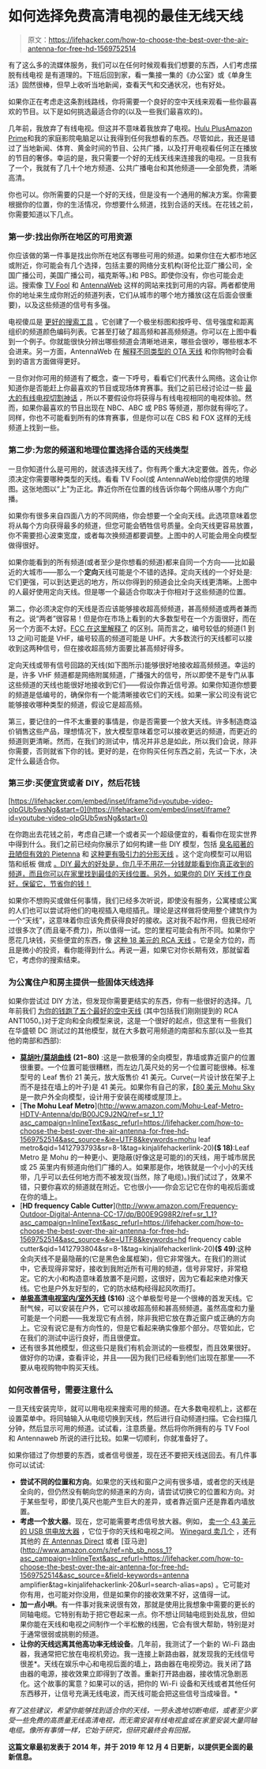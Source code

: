 # 如何选择免费高清电视的最佳无线天线

> 原文：<https://lifehacker.com/how-to-choose-the-best-over-the-air-antenna-for-free-hd-1569752514>

有了这么多的流媒体服务，我们可以在任何时候观看我们想要的东西，人们考虑摆脱有线电视 是有道理的。下班后回到家，看一集接一集的《办公室》或《单身生活》固然很棒，但早上收听当地新闻，查看天气和交通状况，也有好处。



如果你正在考虑走这条割线路线，你将需要一个良好的空中天线来观看一些你最喜欢的节目。以下是如何挑选最适合你的(以及一些我们最喜欢的)。

几年前，我放弃了有线电视。但这并不意味着我放弃了电视。[Hulu Plus](http://hulu.com/)[Amazon Prime](https://www.amazon.com/Prime-Video/b?asc_campaign=InlineText&asc_refurl=https://lifehacker.com/how-to-choose-the-best-over-the-air-antenna-for-free-hd-1569752514&asc_source=&node=2676882011&tag=kinjalifehackerlink-20)和我的家庭影院电脑足以让我得到任何我想看的东西。尽管如此，我还是错过了当地新闻、体育、黄金时间的节目、公共广播，以及打开电视看任何正在播放的节目的奢侈。幸运的是，我只需要一个好的无线天线来连接我的电视。一旦我有了一个，我就有了几十个地方频道、公共广播电台和其他频道——全部免费，清晰高清。

你也可以。你所需要的只是一个好的天线，但是没有一个通用的解决方案。你需要根据你的位置，你的生活情况，你想要什么频道，找到合适的天线。在花钱之前，你需要知道以下几点。

### **第一步:找出你所在地区的可用资源**

你应该做的第一件事是找出你所在地区有哪些可用的频道。如果你住在大都市地区或附近，你可能会有几个选择，包括主要的网络分支机构(哥伦比亚广播公司，全国广播公司，美国广播公司，福克斯等。)和 PBS。即使你没有，你也可能会走运。搜索像 [TV Fool](http://www.tvfool.com/) 和 [AntennaWeb](http://www.antennaweb.org/) 这样的网站来找到可用的内容。两者都使用你的地址来生成你附近的频道列表，它们从城市的哪个地方播放(这在后面会很重要)，以及这些频道的信号有多强。

电视傻瓜是 [更好的搜索工具](https://www.tvfool.com/?option=com_wrapper&Itemid=29) 。它创建了一个极坐标图和按呼号、信号强度和距离组织的频道颜色编码列表。它甚至打破了超高频和甚高频频道。你可以在上图中看到一个例子。你就能很快分辨出哪些频道会清晰地进来，哪些会很吵，哪些根本不会进来。另一方面，AntennaWeb 在 [解释不同类型的 OTA 天线](http://www.antennaweb.org/Info/AntennaInfo.aspx) 和你购物时会看到的语言方面做得更好。

一旦你对你可用的频道有了概念，查一下呼号，看看它们代表什么网络。这会让你知道你是否能赶上你最喜欢的节目或现场体育赛事。我们之前已经讨论过一些 [最大的有线电视切割神话](http://lifehacker.com/the-biggest-myths-about-cutting-the-cable-cord-1566140265) ，所以不要假设你将获得与有线电视相同的电视体验。然而，如果你最喜欢的节目出现在 NBC、ABC 或 PBS 等频道，那你就有得吃了。同样，你也不可能看到所有的体育赛事，但是你可以在 CBS 和 FOX 这样的无线频道上找到一些。

### **第二步:为您的频道和地理位置选择合适的天线类型**

一旦你知道什么是可用的，就该选择天线了。你有两个重大决定要做。首先，你必须决定你需要哪种类型的天线。看看 TV Fool(或 AntennaWeb)给你提供的地理图。这张地图以“上”为正北。靠近你所在位置的线告诉你每个网络从哪个方向广播。

如果你有很多来自四面八方的不同网络，你会想要一个全向天线。此选项意味着您将从每个方向获得最多的频道，但您可能会牺牲信号质量。全向天线更容易放置，你不需要担心波束宽度，或者每次换频道都要调整。上图中的人可能会用全向模型做得很好。

如果你能看到的所有频道(或者至少是你想看的频道)都来自同一个方向——比如最近的大城市——那么一个**定向**天线可能是个不错的选择。定向天线的一个好处是:它们更强，可以到达更远的地方，所以你得到的频道会比全向天线更清晰。上图中的人最好使用定向天线。但是哪一个最适合你取决于你相对于这些频道的位置。

第二，你必须决定你的天线是否应该能够接收超高频频道，甚高频频道或两者兼而有之。说“两者”很容易！但是你在市场上看到的大多数型号在一个方面很好，而在另一个方面不太好。[FCC 在这里解释了](http://www.fcc.gov/guides/antennas-and-digital-television) 的区别。简而言之，编号较低的频道(1 到 13 之间)可能是 VHF，编号较高的频道可能是 UHF。大多数流行的天线都可以接收到这两种信号，但在接收超高频方面要比甚高频好得多。

定向天线或带有信号回路的天线(如下图所示)能够很好地接收超高频频道。幸运的是，许多 VHF 频道都是网络附属频道，广播强大的信号，所以即使不是专门从事这些频道的天线也能很好地接收到它们——假设你靠近信号源。如果你知道你想要的频道是低编号的，确保你有一个能清晰接收它们的天线。如果一家公司没有说它能够接收哪种类型的频道，假设它是超高频。

第三，要记住的一件不太重要的事情是，你是否需要一个放大天线。许多制造商溢价销售这些产品，理想情况下，放大模型意味着您可以接收更远的频道，而更近的频道则更清晰。然而，在我们的测试中，情况并非总是如此，所以我们会说，除非你需要，否则就省下你的钱。更好的是，在你购买任何东西之前，先试一下水，决定什么最适合你。

### **第三步:买便宜货或者 DIY，然后花钱**

 [https://lifehacker.com/embed/inset/iframe?id=youtube-video-oIpGUb5wsNg&start=0](https://lifehacker.com/embed/inset/iframe?id=youtube-video-oIpGUb5wsNg&start=0) 

在你跑出去花钱之前，考虑自己建一个或者买一个超级便宜的，看看你在现实世界中得到什么。我们之前已经向你展示了如何构建一些 DIY 模型，包括 [臭名昭著的丑陋但有效的 Pietenna](http://lifehacker.com/the-pietenna-hd-antenna-looks-terrible-but-gets-great-s-5976689#_ga=1.183959855.840211027.1447695655) 和 [这种更有吸引力的分形天线](http://lifehacker.com/build-your-own-paper-thin-super-powerful-hd-antenna-5919128#_ga=1.113681422.840211027.1447695655) 。这个定向模型可以用铝箔和纸板 做成 [。DIY 最大的好处是，你几乎不用花一分钱就能看到你真正收到的频道，而且你可以在家里找到最佳的天线位置。另外，如果你的 DIY 天线工作良好，保留它，节省你的钱！](http://lifehacker.com/make-your-own-hdtv-antenna-using-aluminum-foil-and-card-5829379)

如果你不想购买或做任何事情，我们已经多次听说，即使没有服务，公寓楼或公寓的人们也可以尝试将他们的电视插入电缆插孔。理论是这样做将使用整个建筑作为一个“天线”，这意味着你应该免费获得良好的接收。这对我不起作用，但我已经听过很多次了(而且毫不费力)，所以值得一试。您的里程可能会有所不同。如果你宁愿花几块钱，买些便宜的东西，像 [这种 18 美元的 RCA 天线](http://www.amazon.com/RCA-ANT1050-Ultra-Slim-Profile-Enhanced-Reception-Black/dp/B001GGAIGI?asc_campaign=InlineText&asc_refurl=https://lifehacker.com/how-to-choose-the-best-over-the-air-antenna-for-free-hd-1569752514&asc_source=&tag=kinjalifehackerlink-20) 。它是全方位的，而且是微小的投资，看你能得到什么。再说一遍，如果它对你长期有效，那就留着它，考虑你的搜索结束。

### **为公寓住户和房主提供一些固体天线选择**

如果你尝试过 DIY 方法，但发现你需要更结实的东西，你有一些很好的选择。几年前我们 [为你的钱跑了五个最好的空中天线](http://lifehacker.com/five-best-indoor-over-the-air-hd-antennae-1513572532) (其中包括我们刚刚提到的 RCA ANT1050。)对于定向和全向模型来说，这是一个很好的起点，但这里有一些我们在华盛顿 DC 测试过的其他模型，就在大多数可用频道的南部和东部(以及一些其他的南部和西部):

*   [**莫胡叶/莫胡曲线**](http://www.amazon.com/s?asc_campaign=InlineText&asc_refurl=https://lifehacker.com/how-to-choose-the-best-over-the-air-antenna-for-free-hd-1569752514&asc_source=&field-keywords=mohu&tag=kinjalifehackerlink-20&url=search-alias=aps) **($21-$80)** :这是一款极薄的全向模型，靠墙或靠近窗户的位置很重要。一个位置可能很糟糕，而左边几英尺处的另一个位置可能很棒。标准型号的 Leaf 售价 21 美元，放大版售价 41 美元。Curve(一片设计放在架子上而不是挂在墙上的叶子)是 41 美元。如果你有自己的家，[【80 美元 Mohu Sky](http://www.amazon.com/Mohu-amplified-attic-outdoor-antenna/dp/B00AVWKUXE/ref=sr_1_3?asc_campaign=InlineText&asc_refurl=https://lifehacker.com/how-to-choose-the-best-over-the-air-antenna-for-free-hd-1569752514&asc_source=&ie=UTF8&keywords=mohu&qid=1412793754&sr=8-3&tag=kinjalifehackerlink-20) 是一款户外全向模型，设计用于安装在阁楼或屋顶上。
*   [**The Mohu Leaf Metro**](http://www.amazon.com/Mohu-Leaf-Metro-HDTV-Antenna/dp/B00JC9J2NQ/ref=sr_1_1?asc_campaign=InlineText&asc_refurl=https://lifehacker.com/how-to-choose-the-best-over-the-air-antenna-for-free-hd-1569752514&asc_source=&ie=UTF8&keywords=mohu leaf metro&qid=1412793793&sr=8-1&tag=kinjalifehackerlink-20)**($ 18)**:Leaf Metro 是 Mohu 的一种更小、更隐蔽(好像这是可能的)的天线，用于城市居民或 25 英里内有频道向他们广播的人。如果那是你，地铁就是一个小小的天线带，几乎可以去任何地方而不被发现(当然，除了电缆)。)我们试过了，效果不错，只要你喜欢的频道就在附近。它也很小——你会忘记它在你的电视后面或在你的墙上。
*   [**HD frequency Cable Cutter**](http://www.amazon.com/Frequency-Outdoor-Digital-Antenna-CC-17/dp/B00E9G98R2/ref=sr_1_1?asc_campaign=InlineText&asc_refurl=https://lifehacker.com/how-to-choose-the-best-over-the-air-antenna-for-free-hd-1569752514&asc_source=&ie=UTF8&keywords=hd frequency cable cutter&qid=1412793804&sr=8-1&tag=kinjalifehackerlink-20)**($ 49)**:这种全向天线不是最隐蔽的(它是黑色金属框架)，但它非常强大。在我们的测试中，它表现得非常好，接收到我附近所有可用的频道，信号非常好，非常稳定。它的大小和构造意味着放置不是问题，这很好，因为它看起来绝对像天线。它也是户外友好型的，它的防水结构经得起风吹雨打。
*   [**单极高清电视室内/室外天线**](http://www.monoprice.com/Product?c_id=109&cp_id=10901&cs_id=1090102&p_id=7976&seq=1&format=2#specifications) **($16)** :这个单极型号是一个很棒的首发天线。它耐气候，可以安装在户外，它可以接收超高频和甚高频频道。虽然高度和力量可能是一个问题——我发现它有点弱，除非我把它放在靠近窗户或正确的方向上。它没有说它是有方向性的，但是它看起来确实像那个部分。尽管如此，它在我们的测试中运行良好，而且很便宜。
*   还有很多其他模型，但这些只是我们有机会测试的一些模型，而且效果很好。做好你的功课，查看评论，并且——因为我们已经看到他们出现在那里——不要从电视购物中购买天线。

### **如何改善信号，需要注意什么**

一旦天线安装完毕，就可以用电视来搜索可用的频道。在大多数电视机上，这都在设置菜单中。将同轴输入从电缆切换到天线，然后进行自动频道扫描。它会扫描几分钟，然后显示可用的频道。试试看，注意质量。然后将你所拥有的与 TV Fool 和 Antennaweb 所说的进行比较。如果一切顺利，你就准备好了。

如果你错过了你想要的东西，或者信号很差，现在还不要把天线送回去。有几件事你可以试试:

*   **尝试不同的位置和方向**。如果您的天线和窗户之间有很多墙，或者您的天线是全向的，但仍然没有朝向您的频道来的方向，请尝试切换它的位置和方向。对于某些型号，即使几英尺也能产生巨大的差异，或者靠近窗户还是靠着内墙放置。
*   **考虑一个放大器**。现在，您可能需要考虑信号放大器。例如， [卖一个 43 美元的 USB 供电放大器](http://www.amazon.com/Mohu-Antenna-Amplifier-Discontinued-Manufacturer/dp/B00AW48DS0?asc_campaign=InlineText&asc_refurl=https://lifehacker.com/how-to-choose-the-best-over-the-air-antenna-for-free-hd-1569752514&asc_source=&tag=kinjalifehackerlink-20) ，它位于你的天线和电视之间。 [Winegard 卖几个](https://winegard.com/products/accessories/amplifiers) ，还有其他的 [在 Antennas Direct](http://www.antennasdirect.com/store/antenna_amplifier.html) 或者 [亚马逊](http://www.amazon.com/s/ref=nb_sb_noss_1?asc_campaign=InlineText&asc_refurl=https://lifehacker.com/how-to-choose-the-best-over-the-air-antenna-for-free-hd-1569752514&asc_source=&field-keywords=antenna amplifier&tag=kinjalifehackerlink-20&url=search-alias=aps) 。它可能对你有用，也可能对你没用，但是如果你的接收效果不好，这值得一试。
*   **加一点小哄**。有一件事对我来说很有效，那就是使用比我想象中需要的更长的同轴电缆。它特别有助于把它卷起来一点。你不想让同轴电缆到处乱放，但如果你能在天线和电视之间制作一个半松散的线圈，它会有很大帮助，特别是对于通常很弱或挑剔的频道。
*   **让你的天线远离其他高功率无线设备**。几年前，我测试了一个新的 Wi-Fi 路由器，我通常把它放在电视机旁边。我一连接上新路由器，就发现我的无线信号很差*。天线在娱乐中心和电视后面的墙上，路由器在电视旁边。我关闭了路由器的电源，接收效果立即得到了改善。重新打开路由器，接收情况急剧恶化。这个故事的寓意？如果可以的话，把你的 Wi-Fi 设备和天线或者其他任何东西移开，让信号充满无线电波，而天线可能会把这些信号当成噪音。*

*有了这些建议，希望你能够找到适合你的天线，一劳永逸地切断电缆，或者至少享受一些免费的高质量无线高清电视，而无需安装有线电视盒或在家里安装大量同轴电缆。像所有事情一样，它始于研究，但研究最终会有回报。*

**这篇文章最初发表于 2014 年，并于 2019 年 12 月 4 日更新，以提供更全面的最新信息。**